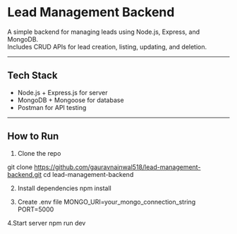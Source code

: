 # Lead Management Backend

A simple backend for managing leads using Node.js, Express, and MongoDB.  
Includes CRUD APIs for lead creation, listing, updating, and deletion.

---

## Tech Stack
- Node.js + Express.js for server  
- MongoDB + Mongoose for database  
- Postman for API testing  

---

## How to Run

1. Clone the repo

git clone https://github.com/gauravnainwal518/lead-management-backend.git
cd lead-management-backend

2. Install dependencies
npm install

3. Create .env file
MONGO_URI=your_mongo_connection_string
PORT=5000

4.Start server
npm run dev


